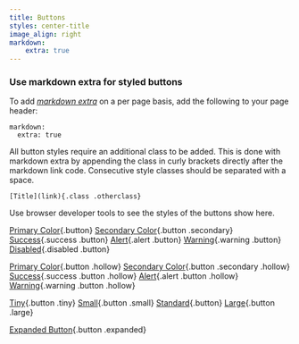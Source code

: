 ```yaml
---
title: Buttons
styles: center-title
image_align: right
markdown:
    extra: true
---
```


### Use markdown extra for styled buttons

To add [*markdown extra*](http://learn.getgrav.org/content/headers#markdown) on a per page basis, add the following to your page header:

```prettyprint
markdown:
  extra: true
```
All button styles require an additional class to be added. This is done with markdown extra by appending the class in curly brackets directly after the markdown link code. Consecutive style classes should be separated with a space.

```prettyprint
[Title](link){.class .otherclass}
```
Use browser developer tools to see the styles of the buttons show here.

[Primary Color](#buttons){.button} [Secondary Color](#buttons){.button .secondary} [Success](#buttons){.success .button} [Alert](#buttons){.alert .button} [Warning](#buttons){.warning .button} [Disabled](#buttons){.disabled .button}

[Primary Color](#buttons){.button .hollow} [Secondary Color](#buttons){.button .secondary .hollow} [Success](#buttons){.success .button .hollow} [Alert](#buttons){.alert .button .hollow} [Warning](#buttons){.warning .button .hollow}

[Tiny](#buttons){.button .tiny} [Small](#buttons){.button .small} [Standard](#buttons){.button} [Large](#buttons){.button .large}  

[Expanded Button](#buttons){.button .expanded}